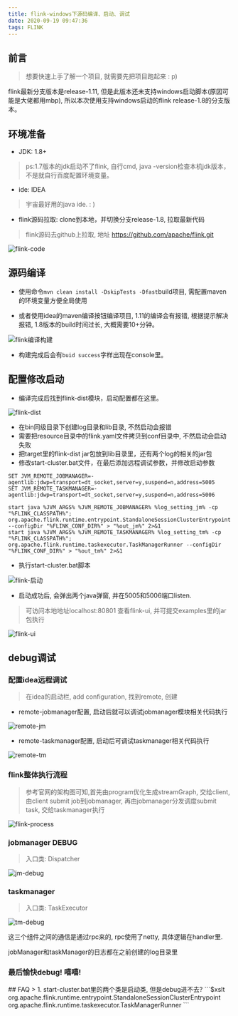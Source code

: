 ```yaml
---
title: flink-windows下源码编译、启动、调试
date: 2020-09-19 09:47:36
tags: FLINK
---
```


## 前言
> 想要快速上手了解一个项目, 就需要先把项目跑起来 : p)

flink最新分支版本是release-1.11, 但是此版本还未支持windows启动脚本(原因可能是大佬都用mbp), 
所以本次使用支持windows启动的flink release-1.8的分支版本。
<!--more-->

## 环境准备
- JDK: 1.8+ 
> ps:1.7版本的jdk启动不了flink, 自行cmd, java -version检查本机jdk版本，不是就自行百度配置环境变量。
- ide: IDEA
> 宇宙最好用的java ide. : )
- flink源码拉取: clone到本地，并切换分支release-1.8, 拉取最新代码
> flink源码去github上拉取, 地址 https://github.com/apache/flink.git 

![flink-code](/imgs/flink/flink项目.png)

## 源码编译
- 使用命令```mvn clean install -DskipTests -Dfast```build项目, 需配置maven的环境变量方便全局使用

- 或者使用idea的maven编译按钮编译项目, 1.11的编译会有报错, 根据提示解决报错, 1.8版本的build时间过长, 大概需要10+分钟。

![flink编译构建](/imgs/flink/flink编译构建.png)

- 构建完成后会有```buid success```字样出现在console里。

## 配置修改启动
- 编译完成后找到flink-dist模块，启动配置都在这里。

![flink-dist](/imgs/flink/flink-dist.png)

- 在bin同级目录下创建log目录和lib目录, 不然启动会报错
- 需要把resource目录中的flink.yaml文件拷贝到conf目录中, 不然启动会启动失败
- 把target里的flink-dist jar包放到lib目录里，还有两个log的相关的jar包
- 修改start-cluster.bat文件，在最后添加远程调试参数，并修改启动参数

```$xslt
SET JVM_REMOTE_JOBMANAGER=-agentlib:jdwp=transport=dt_socket,server=y,suspend=n,address=5005
SET JVM_REMOTE_TASKMANAGER=-agentlib:jdwp=transport=dt_socket,server=y,suspend=n,address=5006

start java %JVM_ARGS% %JVM_REMOTE_JOBMANAGER% %log_setting_jm% -cp "%FLINK_CLASSPATH%"; org.apache.flink.runtime.entrypoint.StandaloneSessionClusterEntrypoint --configDir "%FLINK_CONF_DIR%" > "%out_jm%" 2>&1
start java %JVM_ARGS% %JVM_REMOTE_TASKMANAGER% %log_setting_tm% -cp "%FLINK_CLASSPATH%"; org.apache.flink.runtime.taskexecutor.TaskManagerRunner --configDir "%FLINK_CONF_DIR%" > "%out_tm%" 2>&1

```
- 执行start-cluster.bat脚本

![flink-启动](/imgs/flink/flink-启动.png)

- 启动成功后, 会弹出两个java弹窗, 并在5005和5006端口listen.
> 可访问本地地址localhost:80801 查看flink-ui, 并可提交examples里的jar包执行

![flink-ui](/imgs/flink/flink-ui.png)

## debug调试

### 配置idea远程调试
> 在idea的启动栏, add configuration, 找到remote, 创建
- remote-jobmanager配置, 启动后就可以调试jobmanager模块相关代码执行

![remote-jm](/imgs/flink/remote-jm.png)

- remote-taskmanager配置, 启动后可调试taskmanager相关代码执行

![remote-tm](m/imgs/flink/remote-tm.png)

### flink整体执行流程
> 参考官网的架构图可知,首先由program优化生成streamGraph,
交给client, 由client submit job到jobmanager, 
再由jobmanager分发调度submit task, 交给taskmanager执行

![flink-process](/imgs/flink/process.png)

### jobmanager DEBUG
> 入口类: Dispatcher

![jm-debug](/imgs/flink/flink-jm-debug.png)

### taskmanager
> 入口类: TaskExecutor

![tm-debug](/imgs/flink/flink-debug-tm.png)

这三个组件之间的通信是通过rpc来的, rpc使用了netty, 具体逻辑在handler里.

jobManager和taskManager的日志都在之前创建的log目录里

<H3>最后愉快debug! 嘻嘻!</H3> 
## FAQ
> 1. start-cluster.bat里的两个类是启动类, 但是debug进不去?
```$xslt
org.apache.flink.runtime.entrypoint.StandaloneSessionClusterEntrypoint
org.apache.flink.runtime.taskexecutor.TaskManagerRunner
```
